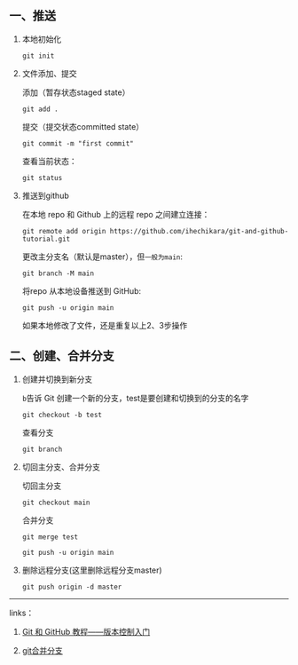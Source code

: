 

## 一、推送

1. 本地初始化

   ```shell
   git init
   ```

2. 文件添加、提交

   添加（暂存状态staged state）

   ```shell
   git add .
   ```

   提交（提交状态committed state）

   ```shell
   git commit -m "first commit"
   ```

   查看当前状态：

   ```shell
   git status
   ```

3. 推送到github

    在本地 repo 和 Github 上的远程 repo 之间建立连接：

   ```shell
   git remote add origin https://github.com/ihechikara/git-and-github-tutorial.git
   ```

   更改主分支名（默认是master），但`一般为main`:

   ```shell
   git branch -M main
   ```

   将repo 从本地设备推送到 GitHub:

   ```shell
   git push -u origin main
   ```

   如果本地修改了文件，还是重复以上2、3步操作

## 二、创建、合并分支

1. 创建并切换到新分支

    `b`告诉 Git 创建一个新的分支，test是要创建和切换到的分支的名字

   ```shell
   git checkout -b test
   ```

   查看分支

   ```shell
   git branch
   ```

2. 切回主分支、合并分支

   切回主分支

   ```shell
   git checkout main
   ```

    合并分支

    ```shell
    git merge test

    git push -u origin main 
    ```

3. 删除远程分支(这里删除远程分支master)
   
   ```shell
   git push origin -d master
   ```
   

---

links：

1. [Git 和 GitHub 教程——版本控制入门](https://mp.weixin.qq.com/s/e0nEJFwiZQqxupSJVvouxg)

2. [git合并分支](https://www.jianshu.com/p/26d050497abb)
